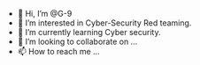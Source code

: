 - 👋 Hi, I’m @G-9
- 👀 I’m interested in Cyber-Security Red teaming. 
- 🌱 I’m currently learning Cyber security.
- 💞️ I’m looking to collaborate on ...
- 📫 How to reach me ...

<!---
dhruvdev0303/dhruvdev0303 is a ✨ special ✨ repository because its `README.md` (this file) appears on your GitHub profile.
You can click the Preview link to take a look at your changes.
--->
